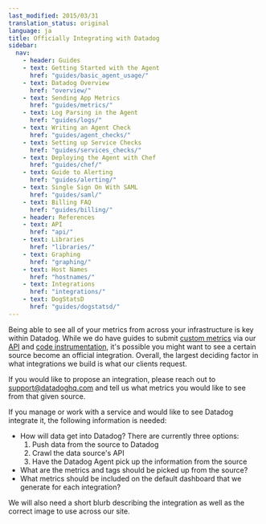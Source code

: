 ```yaml
---
last_modified: 2015/03/31
translation_status: original
language: ja
title: Officially Integrating with Datadog
sidebar:
  nav:
    - header: Guides
    - text: Getting Started with the Agent
      href: "guides/basic_agent_usage/"
    - text: Datadog Overview
      href: "overview/"
    - text: Sending App Metrics
      href: "guides/metrics/"
    - text: Log Parsing in the Agent
      href: "guides/logs/"
    - text: Writing an Agent Check
      href: "guides/agent_checks/"
    - text: Setting up Service Checks
      href: "guides/services_checks/"
    - text: Deploying the Agent with Chef
      href: "guides/chef/"
    - text: Guide to Alerting
      href: "guides/alerting/"
    - text: Single Sign On With SAML
      href: "guides/saml/"
    - text: Billing FAQ
      href: "guides/billing/"
    - header: References
    - text: API
      href: "api/"
    - text: Libraries
      href: "libraries/"
    - text: Graphing
      href: "graphing/"
    - text: Host Names
      href: "hostnames/"
    - text: Integrations
      href: "integrations/"
    - text: DogStatsD
      href: "guides/dogstatsd/"
---
```


Being able to see all of your metrics from across your infrastructure is key within Datadog.
While we do have guides to submit [custom metrics](http://docs.datadoghq.com/guides/metrics/) via our [API](http://docs.datadoghq.com/api/) and [code instrumentation](http://docs.datadoghq.com/libraries/), it's possible you might want to see a certain source become an official integration. Overall, the largest deciding factor in what integrations we build is what our clients request.

If you would like to propose an integration, please reach out to support@datadoghq.com and tell us what metrics you would like to see from that given source.

If you manage or work with a service and would like to see Datadog integrate it, the following information is needed:

- How will data get into Datadog? There are currently three options:
    1. Push data from the source to Datadog
    2. Crawl the data source's API
    3. Have the Datadog Agent pick up the information from the source
- What are the metrics and tags should be picked up from the source?
- What metrics should be included on the default dashboard that we generate for each integration?

We will also need a short blurb describing the integration as well as the correct
image to use across our site.
